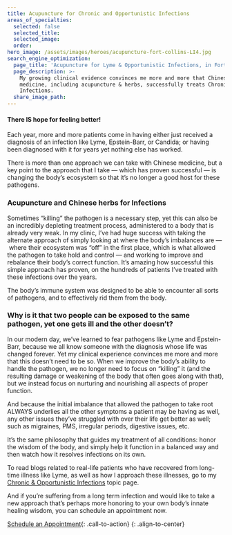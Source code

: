 ```yaml
---
title: Acupuncture for Chronic and Opportunistic Infections
areas_of_specialties:
  selected: false
  selected_title:
  selected_image:
  order:
hero_image: /assets/images/heroes/acupuncture-fort-collins-LI4.jpg
search_engine_optimization:
  page_title: 'Acupuncture for Lyme & Opportunistic Infections, in Fort Collins'
  page_description: >-
    My growing clinical evidence convinces me more and more that Chinese
    medicine, including acupuncture & herbs, successfully treats Chronic
    Infections.
  share_image_path:
---
```


#### There IS hope for feeling better!

Each year, more and more patients come in having either just received a diagnosis of an infection like Lyme, Epstein-Barr, or Candida; or having been diagnosed with it for years yet nothing else has worked.

There is more than one approach we can take with Chinese medicine, but a key point to the approach that I take — which has proven successful — is changing the body’s ecosystem so that it’s no longer a good host for these pathogens.

### Acupuncture and Chinese herbs for Infections

Sometimes “killing” the pathogen is a necessary step, yet this can also be an incredibly depleting treatment process, administered to a body that is already very weak. In my clinic, I’ve had huge success with taking the alternate approach of simply looking at where the body’s imbalances are — &nbsp;where their ecosystem was “off” in the first place, which is what allowed the pathogen to take hold and control — and working to improve and rebalance their body’s correct function. It’s amazing how successful this simple approach has proven, on the hundreds of patients I’ve treated with these infections over the years.

The body’s immune system was designed to be able to encounter all sorts of pathogens, and to effectively rid them from the body.

### Why is it that two people can be exposed to the same pathogen, yet one gets ill and the other doesn’t?

In our modern day, we’ve learned to fear pathogens like Lyme and Epstein-Barr, because we all know someone with the diagnosis whose life was changed forever. Yet my clinical experience convinces me more and more that this doesn’t need to be so. When we improve the body’s ability to handle the pathogen, we no longer need to focus on “killing” it (and the resulting damage or weakening of the body that often goes along with that), but we instead focus on nurturing and nourishing all aspects of proper function.

And because the initial imbalance that allowed the pathogen to take root ALWAYS underlies all the other symptoms a patient may be having as well, any other issues they’ve struggled with over their life get better as well; such as migraines, PMS, irregular periods, digestive issues, etc.

It’s the same philosophy that guides my treatment of all conditions: honor the wisdom of the body, and simply help it function in a balanced way and then watch how it resolves infections on its own.

To read blogs related to real-life patients who have recovered from long-time illness like Lyme, as well as how I approach these illnesses, go to my [Chronic & Opportunistic Infections](/blog/category/chronic--opportunistic-infections/) topic page.

And if you’re suffering from a long term infection and would like to take a new approach that’s perhaps more honoring to your own body’s innate healing wisdom, you can schedule an appointment now.

[Schedule an Appointment](/make-an-appointment/){: .call-to-action}
{: .align-to-center}